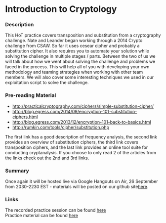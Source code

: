 Introduction to Cryptology
======

### Description

This HoT practice covers transposition and substitution from a cryptography challenge. Nate and Leander began working through a 2014 Crypto challenge from CSAW. So far it uses cesear cipher and probably a substitution cipher. It also requires you to automate your solution while solving the challenge in multiple stages / parts. Between the two of us we will talk about how we went about solving the challenge and problems we faced in the process. This will help all of you with developing your own methodology and teaming strategies when working with other team members. We will also cover some interesting techniques we used in our exploitation script to solve the challenge. 

### Pre-reading Material  
* http://practicalcryptography.com/ciphers/simple-substitution-cipher/
* http://blog.egress.com/2014/09/encryption-101-substitution-ciphers.html
* http://blog.egress.com/2013/12/encryption-101-back-to-basics.html
* http://rumkin.com/tools/cipher/substitution.php

The first link has a good description of frequency analysis, the second link provides an overview of substitution ciphers, the third link covers transposition ciphers, and the last link provides an online tool suite for conducting cryptanalysis. If you choose to only read 2 of the articles from the links check out the 2nd and 3rd links.

### Summary  
Once again it will be hosted live via Google Hangouts on Air, 26 September from 2030-2230 EST - materials will be posted on our github site[here](https://github.com/MCPA/Team-Challenges/tree/master/crypto/substitution).

### Links  
The recorded practice session can be found [here](https://youtu.be/-TALRLWwsog)  
Practice material can be found [here](https://goo.gl/nEItTP)
